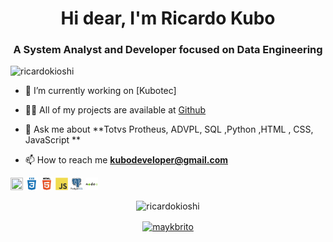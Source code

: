 <h1 align="center">Hi dear, I'm Ricardo Kubo</h1>
<h3 align="center">A System Analyst and Developer focused on Data Engineering</h3>
<p align="left"> <img src="https://komarev.com/ghpvc/?username=ricardokioshi" alt="ricardokioshi" /> </p>

- 🔭 I’m currently working on [Kubotec] 

- 👨‍💻 All of my projects are available at [Github](https://github.com/ricardokioshi)

- 💬 Ask me about **Totvs Protheus, ADVPL, SQL ,Python ,HTML , CSS, JavaScript **

- 📫 How to reach me **kubodeveloper@gmail.com**

<p align="left">
<img src="https://avatars.githubusercontent.com/u/20243897?s=200&v=4 alt="css3"  width="20" height="20"/>
<img src="https://raw.githubusercontent.com/devicons/devicon/master/icons/css3/css3-plain-wordmark.svg" alt="css3"  width="20" height="20"/>
<img src="https://raw.githubusercontent.com/devicons/devicon/master/icons/html5/html5-original-wordmark.svg" alt="html5"  width="20" height="20"/>
<img src="https://raw.githubusercontent.com/devicons/devicon/master/icons/javascript/javascript-original.svg" alt="javascript" width="20" height="20"/>
<img src="https://raw.githubusercontent.com/devicons/devicon/master/icons/postgresql/postgresql-original-wordmark.svg" alt="postgresql" width="20" height="20"/>
<img src="https://raw.githubusercontent.com/devicons/devicon/master/icons/nodejs/nodejs-original-wordmark.svg" alt="nodejs" width="20" height="20"/></p><p align="center">
<img src="https://github-readme-stats.vercel.app/api?username=ricardokioshi&show_icons=true" alt="ricardokioshi"/> 
</p>

<p align="center">
<a href="https://www.linkedin.com/in/ricardo-kioshi-kubo/" target="blank"><img align="center" src="https://cdn.jsdelivr.net/npm/simple-icons@3.0.1/icons/linkedin.svg" alt="maykbrito" height="20" width="20" /></a>




<!--
**maykbrito/maykbrito** is a ✨ _special_ ✨ repository because its `README.md` (this file) appears on your GitHub profile.

Here are some ideas to get you started:

- 🔭 I’m currently working on ...
- 🌱 I’m currently learning ...
- 👯 I’m looking to collaborate on ...
- 🤔 I’m looking for help with ...
- 💬 Ask me about ...
- 📫 How to reach me: ...
- 😄 Pronouns: ...
- ⚡ Fun fact: ...
-->

